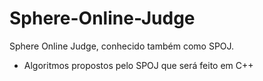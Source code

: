 # Sphere-Online-Judge
Sphere Online Judge, conhecido também como SPOJ.

 * Algoritmos propostos pelo SPOJ que será feito em C++

